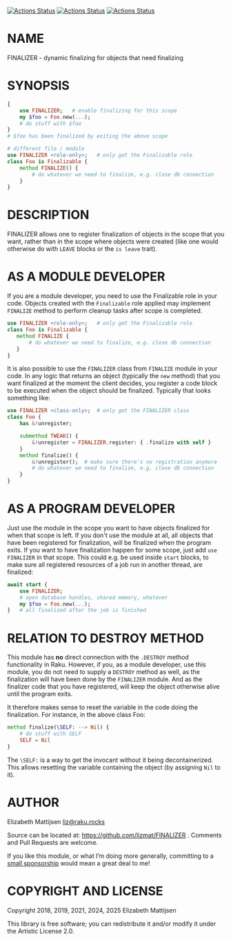 [![Actions Status](https://github.com/lizmat/FINALIZER/actions/workflows/linux.yml/badge.svg)](https://github.com/lizmat/FINALIZER/actions) [![Actions Status](https://github.com/lizmat/FINALIZER/actions/workflows/macos.yml/badge.svg)](https://github.com/lizmat/FINALIZER/actions) [![Actions Status](https://github.com/lizmat/FINALIZER/actions/workflows/windows.yml/badge.svg)](https://github.com/lizmat/FINALIZER/actions)

NAME
====

FINALIZER - dynamic finalizing for objects that need finalizing

SYNOPSIS
========

```raku
{
    use FINALIZER;   # enable finalizing for this scope
    my $foo = Foo.new(...);
    # do stuff with $foo
}
# $foo has been finalized by exiting the above scope

# different file / module
use FINALIZER <role-only>;   # only get the Finalizable role
class Foo is Finalizable {
    method FINALIZE() {
        # do whatever we need to finalize, e.g. close db connection
    }
}
```

DESCRIPTION
===========

FINALIZER allows one to register finalization of objects in the scope that you want, rather than in the scope where objects were created (like one would otherwise do with `LEAVE` blocks or the `is leave` trait).

AS A MODULE DEVELOPER
=====================

If you are a module developer, you need to use the Finalizable role in your code. Objects created with the `Finalizable` role applied may implement `FINALIZE` method to perform cleanup tasks after scope is completed.

```raku
use FINALIZER <role-only>;   # only get the Finalizable role
class Foo is Finalizable {
   method FINALIZE {
       # do whatever we need to finalize, e.g. close db connection
   }
}
```

It is also possible to use the `FINALIZER` class from `FINALIZE` module in your code. In any logic that returns an object (typically the `new` method) that you want finalized at the moment the client decides, you register a code block to be executed when the object should be finalized. Typically that looks something like:

```raku
use FINALIZER <class-only>;  # only get the FINALIZER class
class Foo {
    has &!unregister;

    submethod TWEAK() {
        &!unregister = FINALIZER.register: { .finalize with self }
    }
    method finalize() {
        &!unregister();  # make sure there's no registration anymore
        # do whatever we need to finalize, e.g. close db connection
    }
}
```

AS A PROGRAM DEVELOPER
======================

Just use the module in the scope you want to have objects finalized for when that scope is left. If you don't use the module at all, all objects that have been registered for finalization, will be finalized when the program exits. If you want to have finalization happen for some scope, just add `use FINALIZER` in that scope. This could e.g. be used inside `start` blocks, to make sure all registered resources of a job run in another thread, are finalized:

```raku
await start {
    use FINALIZER;
    # open database handles, shared memory, whatever
    my $foo = Foo.new(...);
}   # all finalized after the job is finished
```

RELATION TO DESTROY METHOD
==========================

This module has **no** direct connection with the `.DESTROY` method functionality in Raku. However, if you, as a module developer, use this module, you do not need to supply a `DESTROY` method as well, as the finalization will have been done by the `FINALIZER` module. And as the finalizer code that you have registered, will keep the object otherwise alive until the program exits.

It therefore makes sense to reset the variable in the code doing the finalization. For instance, in the above class Foo:

```raku
method finalize(\SELF: --> Nil) {
    # do stuff with SELF
    SELF = Nil
}
```

The `\SELF:` is a way to get the invocant without it being decontainerized. This allows resetting the variable containing the object (by assigning `Nil` to it).

AUTHOR
======

Elizabeth Mattijsen <liz@raku.rocks>

Source can be located at: https://github.com/lizmat/FINALIZER . Comments and Pull Requests are welcome.

If you like this module, or what I’m doing more generally, committing to a [small sponsorship](https://github.com/sponsors/lizmat/) would mean a great deal to me!

COPYRIGHT AND LICENSE
=====================

Copyright 2018, 2019, 2021, 2024, 2025 Elizabeth Mattijsen

This library is free software; you can redistribute it and/or modify it under the Artistic License 2.0.

